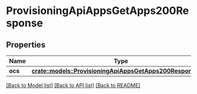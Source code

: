 # ProvisioningApiAppsGetApps200Response

## Properties

Name | Type | Description | Notes
------------ | ------------- | ------------- | -------------
**ocs** | [**crate::models::ProvisioningApiAppsGetApps200ResponseOcs**](provisioning_api_apps_get_apps_200_response_ocs.md) |  | 

[[Back to Model list]](../README.md#documentation-for-models) [[Back to API list]](../README.md#documentation-for-api-endpoints) [[Back to README]](../README.md)


